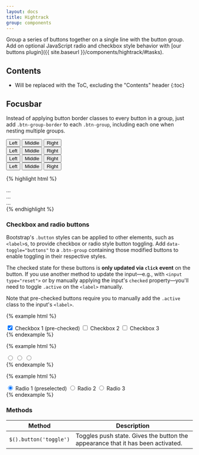 ```yaml
---
layout: docs
title: Hightrack
group: components
---
```


Group a series of buttons together on a single line with the button group. Add on optional JavaScript radio and checkbox style behavior with [our buttons plugin]({{ site.baseurl }}/components/hightrack/#tasks).

## Contents

* Will be replaced with the ToC, excluding the "Contents" header
{:toc}

## Focusbar

Instead of applying button border classes to every button in a group, just add `.btn-group-border` to each `.btn-group`, including each one when nesting multiple groups.
<div class="ht-background-theme-primary">
  <div class="bd-example">
    <div class="btn-group btn-group-lg ht-focusbar" role="group" aria-label="Large button group">
      <button type="button" class="btn btn-primary">Left</button>
      <button type="button" class="btn btn-primary">Middle</button>
      <button type="button" class="btn btn-primary active">Right</button>
    </div>
    <div class="btn-group ht-focusbar" role="group" aria-label="Default button group">
      <button type="button" class="btn btn-secondary">Left</button>
      <button type="button" class="btn btn-secondary active">Middle</button>
      <button type="button" class="btn btn-secondary">Right</button>
    </div>
    <div class="btn-group btn-group-sm ht-focusbar" role="group" aria-label="Small button group">
        <button type="button" class="btn btn-danger">Left</button>
        <button type="button" class="btn btn-danger">Middle</button>
        <button type="button" class="btn btn-danger active">Right</button>
      </div>
    <div class="ht-quickbar">
      <div class="btn-group btn-group-sm ht-focusbar" role="group" aria-label="Small button group">
        <button type="button" class="btn btn-danger">Left</button>
        <button type="button" class="btn btn-danger">Middle</button>
        <button type="button" class="btn btn-danger active">Right</button>
      </div>
    </div>
  </div>
</div>

{% highlight html %}
<div class="btn-group btn-group-lg btn-group-border" role="group" aria-label="...">...</div>
<div class="btn-group btn-group-border" role="group" aria-label="...">...</div>
<div class="btn-group btn-group-sm btn-group-border" role="group" aria-label="...">...</div>
{% endhighlight %}

### Checkbox and radio buttons

Bootstrap's `.button` styles can be applied to other elements, such as `<label>`s, to provide checkbox or radio style button toggling. Add `data-toggle="buttons"` to a `.btn-group` containing those modified buttons to enable toggling in their respective styles.

The checked state for these buttons is **only updated via `click` event** on the button. If you use another method to update the input—e.g., with `<input type="reset">` or by manually applying the input's `checked` property—you'll need to toggle `.active` on the `<label>` manually.

Note that pre-checked buttons require you to manually add the `.active` class to the input's `<label>`.

{% example html %}
<div class="example-body ht-background-theme-primary">
  <div class="ht-quickbar">
    <div class="btn-group ht-focusbar" data-toggle="buttons">
      <label class="btn btn-primary btn-sm active">
        <input type="checkbox" checked autocomplete="off"> Checkbox 1 (pre-checked)
      </label>
      <label class="btn btn-primary btn-sm">
        <input type="checkbox" autocomplete="off"> Checkbox 2
      </label>
      <label class="btn btn-primary btn-sm">
        <input type="checkbox" autocomplete="off"> Checkbox 3
      </label>
    </div>
  </div>
</div>
{% endexample %}

{% example html %}
<div class="example-body ht-background-theme-primary">
  <div class="ht-quickbar">
    <div class="btn-group ht-focusbar" data-toggle="buttons">
      <label class="btn btn-primary btn-sm active">
        <input type="radio" name="options" id="option11" autocomplete="off" checked> <label class="ht-icon ht-icon-like"></label>
      </label>
      <label class="btn btn-primary btn-sm">
        <input type="radio" name="options" id="option12" autocomplete="off"> <label class="ht-icon ht-icon-matrix"></label>
      </label>
      <label class="btn btn-primary btn-sm">
        <input type="radio" name="options" id="option13" autocomplete="off"> <label class="ht-icon ht-icon-list"></label>
      </label>
    </div>
  </div>
</div>
{% endexample %}

{% example html %}
<div class="example-body ht-background-theme-primary">
  <div class="ht-quickbar">
    <div class="btn-group ht-focusbar" data-toggle="buttons">
      <label class="btn btn-primary btn-sm active">
        <input type="radio" name="options" id="option21" autocomplete="off" checked> Radio 1 (preselected)
      </label>
      <label class="btn btn-primary btn-sm">
        <input type="radio" name="options" id="option22" autocomplete="off"> Radio 2
      </label>
      <label class="btn btn-primary btn-sm">
        <input type="radio" name="options" id="option23" autocomplete="off"> Radio 3
      </label>
    </div>
  </div>
</div>
{% endexample %}

<label class="ht-icon ht-icon-like ht-icon-on"></label>
<label class="ht-icon ht-icon-matrix ht-icon-on"></label>
<label class="ht-icon ht-icon-list ht-icon-on"></label>
<label class="ht-icon ht-icon-day-13 ht-icon-on"></label>
<label class="ht-icon ht-icon-month-E ht-icon-on"></label>

### Methods

| Method | Description |
| --- | --- |
| `$().button('toggle')` |Toggles push state. Gives the button the appearance that it has been activated.  |